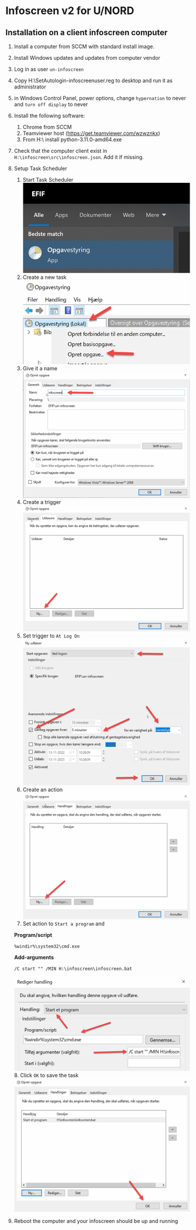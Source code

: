 # Infoscreen v2 for U/NORD

## Installation on a client infoscreen computer

1. Install a computer from SCCM with standard install image.
2. Install Windows updates and updates from computer vendor
3. Log in as user `un-infoscreen` 
4. Copy H:\SetAutologin-infoscreenuser.reg to desktop and run it as administrator
5. in Windows Control Panel, power options, change `hypernation` to never and `turn off display` to never
6. Install the following software:
   1. Chrome from SCCM
   2. Teamviewer host (https://get.teamviewer.com/wzwznkx) 
   3. From H:\ install python-3.11.0-amd64.exe
7. Check that the computer client exist in `H:\infoscreen\src\infoscreen.json`. Add it if missing.
8. Setup Task Scheduler
   1. Start Task Scheduler
   ![](readme_images/2022-11-13_10-20-04.png)
   2. Create a new task
   ![](readme_images/2022-11-13_10-25-13.png)
   3. Give it a name
   ![](readme_images/2022-11-13_10-26-15.png)
   4. Create a trigger
   ![](readme_images/2022-11-13_10-27-27.png)
   5. Set trigger to `At Log On`
   ![](readme_images/2022-11-13_10-28-33.png)
   6. Create an action
   ![](readme_images/2022-11-13_10-30-46.png)
   7. Set action to `Start a program` and 
   
   **Program/script**
   ```
   %windir%\system32\cmd.exe
   ```
   
   **Add-arguments**
   ```
   /C start "" /MIN H:\infoscreen\infoscreen.bat
   ```
   ![](readme_images/2022-11-15_13-23-12.png)
   8. Click `OK` to save the task
   ![](readme_images/2022-11-13_10-33-06.png)
9. Reboot the computer and your infoscreen should be up and running